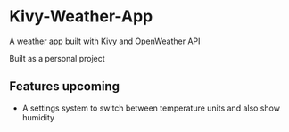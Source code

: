 # Kivy-Weather-App

A weather app built with Kivy and OpenWeather API

Built as a personal project

## Features upcoming

* A settings system to switch between temperature units and also show humidity
